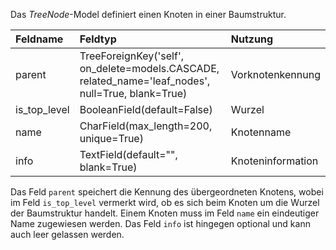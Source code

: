 Das *TreeNode*-Model definiert einen Knoten in einer Baumstruktur.

| Feldname | Feldtyp | Nutzung |
| :--- | :--- | :--- |
| parent | TreeForeignKey('self', on_delete=models.CASCADE, related_name='leaf_nodes', null=True, blank=True) | Vorknotenkennung |
| is_top_level | BooleanField(default=False) | Wurzel |
| name | CharField(max_length=200, unique=True) | Knotenname |
| info | TextField(default="", blank=True) | Knoteninformation |

Das Feld `parent` speichert die Kennung des übergeordneten Knotens, wobei im Feld `is_top_level` vermerkt wird,
 ob es sich beim Knoten um die Wurzel der Baumstruktur handelt. Einem Knoten muss im Feld `name` ein eindeutiger 
 Name zugewiesen werden. Das Feld `info` ist hingegen optional und kann auch leer gelassen werden.
